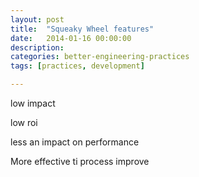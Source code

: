 ```yaml
---
layout: post
title:  "Squeaky Wheel features"
date:   2014-01-16 00:00:00
description:
categories: better-engineering-practices
tags: [practices, development]

---
```



low impact

low roi 

less an impact on performance

More effective ti process improve 
